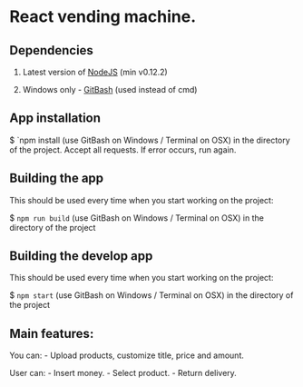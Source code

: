 # React vending machine.

## Dependencies

1. Latest version of [NodeJS](http://nodejs.org/) (min v0.12.2)

2. Windows only - [GitBash](http://git-scm.com/downloads) (used instead of cmd)


## App installation

$ `npm install (use GitBash on Windows / Terminal on OSX) in the directory of the project. Accept all requests. If error occurs, run again.


## Building the app

This should be used every time when you start working on the project:

$ `npm run build` (use GitBash on Windows / Terminal on OSX) in the directory of the project


## Building the develop app 

This should be used every time when you start working on the project:

$ `npm start` (use GitBash on Windows / Terminal on OSX) in the directory of the project


## Main features:

You can:
    - Upload products, customize title, price and amount.

User can:
    - Insert money.
    - Select product.
    - Return delivery.